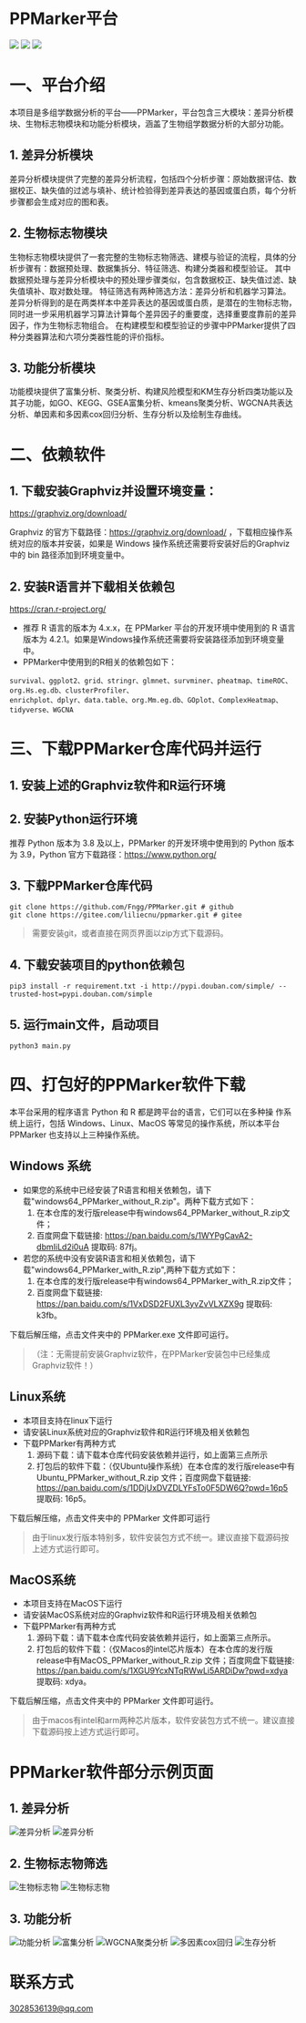 PPMarker平台
===
![](https://img.shields.io/badge/Python-3.9-green)
![](https://img.shields.io/badge/R-4.2.1-blue)
![](https://img.shields.io/badge/%E7%94%9F%E7%89%A9%E4%BF%A1%E6%81%AF-Bioinformation-orange)

# 一、平台介绍

本项目是多组学数据分析的平台——PPMarker，平台包含三大模块：差异分析模块、生物标志物模块和功能分析模块，涵盖了生物组学数据分析的大部分功能。

## 1. 差异分析模块       

差异分析模块提供了完整的差异分析流程，包括四个分析步骤：原始数据评估、数据校正、缺失值的过滤与填补、统计检验得到差异表达的基因或蛋白质，每个分析步骤都会生成对应的图和表。

## 2. 生物标志物模块      

生物标志物模块提供了一套完整的生物标志物筛选、建模与验证的流程，具体的分析步骤有：数据预处理、数据集拆分、特征筛选、构建分类器和模型验证。
其中数据预处理与差异分析模块中的预处理步骤类似，包含数据校正、缺失值过滤、缺失值填补、取对数处理。
特征筛选有两种筛选方法：差异分析和机器学习算法。差异分析得到的是在两类样本中差异表达的基因或蛋白质，是潜在的生物标志物，同时进一步采用机器学习算法计算每个差异因子的重要度，选择重要度靠前的差异因子，作为生物标志物组合。
在构建模型和模型验证的步骤中PPMarker提供了四种分类器算法和六项分类器性能的评价指标。

## 3. 功能分析模块      
功能模块提供了富集分析、聚类分析、构建风险模型和KM生存分析四类功能以及其子功能，如GO、KEGG、GSEA富集分析、kmeans聚类分析、WGCNA共表达分析、单因素和多因素cox回归分析、生存分析以及绘制生存曲线。

# 二、依赖软件

## 1. 下载安装Graphviz并设置环境变量：     

https://graphviz.org/download/

Graphviz 的官方下载路径：https://graphviz.org/download/ ，下载相应操作系统对应的版本并安装，如果是 Windows 操作系统还需要将安装好后的Graphviz中的 bin 路径添加到环境变量中。

## 2. 安装R语言并下载相关依赖包        

https://cran.r-project.org/

- 推荐 R 语言的版本为 4.x.x，在 PPMarker 平台的开发环境中使用到的 R 语言版本为 4.2.1。如果是Windows操作系统还需要将安装路径添加到环境变量中。
- PPMarker中使用到的R相关的依赖包如下：
```text
survival、ggplot2、grid、stringr、glmnet、survminer、pheatmap、timeROC、org.Hs.eg.db、clusterProfiler、
enrichplot、dplyr、data.table、org.Mm.eg.db、GOplot、ComplexHeatmap、tidyverse、WGCNA
```

# 三、下载PPMarker仓库代码并运行
## 1. 安装上述的Graphviz软件和R运行环境
## 2. 安装Python运行环境
推荐 Python 版本为 3.8 及以上，PPMarker 的开发环境中使用到的 Python 版本为 3.9，Python 官方下载路径：https://www.python.org/
    
## 3. 下载PPMarker仓库代码
```shell
git clone https://github.com/Fngg/PPMarker.git # github
git clone https://gitee.com/liliecnu/ppmarker.git # gitee
```
> 需要安装git，或者直接在网页界面以zip方式下载源码。

## 4. 下载安装项目的python依赖包

```shell
pip3 install -r requirement.txt -i http://pypi.douban.com/simple/ --trusted-host=pypi.douban.com/simple
```
## 5. 运行main文件，启动项目

```shell
python3 main.py
```

# 四、打包好的PPMarker软件下载

本平台采用的程序语言 Python 和 R 都是跨平台的语言，它们可以在多种操
作系统上运行，包括 Windows、Linux、MacOS 等常见的操作系统，所以本平台
PPMarker 也支持以上三种操作系统。

## Windows 系统           

- 如果您的系统中已经安装了R语言和相关依赖包，请下载"windows64_PPMarker_without_R.zip"。两种下载方式如下：                
    1. 在本仓库的发行版release中有windows64_PPMarker_without_R.zip文件；        
    2. 百度网盘下载链接: https://pan.baidu.com/s/1WYPgCavA2-dbmIiLd2i0uA 提取码: 87fj。
- 若您的系统中没有安装R语言和相关依赖包，请下载"windows64_PPMarker_with_R.zip",两种下载方式如下：  
    1. 在本仓库的发行版release中有windows64_PPMarker_with_R.zip文件；          
    2. 百度网盘下载链接: https://pan.baidu.com/s/1VxDSD2FUXL3yvZvVLXZX9g 提取码: k3fb。    

下载后解压缩，点击文件夹中的 PPMarker.exe 文件即可运行。

>（注：无需提前安装Graphviz软件，在PPMarker安装包中已经集成Graphviz软件！）


## Linux系统

- 本项目支持在linux下运行
- 请安装Linux系统对应的Graphviz软件和R运行环境及相关依赖包
- 下载PPMarker有两种方式
    1. 源码下载：请下载本仓库代码安装依赖并运行，如上面第三点所示
    2. 打包后的软件下载：（仅Ubuntu操作系统）在本仓库的发行版release中有Ubuntu_PPMarker_without_R.zip
文件；百度网盘下载链接: https://pan.baidu.com/s/1DDjUxDVZDLYFsTo0F5DW6Q?pwd=16p5 提取码: 16p5。

下载后解压缩，点击文件夹中的 PPMarker 文件即可运行

> 由于linux发行版本特别多，软件安装包方式不统一。建议直接下载源码按上述方式运行即可。

## MacOS系统

- 本项目支持在MacOS下运行
- 请安装MacOS系统对应的Graphviz软件和R运行环境及相关依赖包
- 下载PPMarker有两种方式
    1. 源码下载：请下载本仓库代码安装依赖并运行，如上面第三点所示。
    2. 打包后的软件下载：（仅Macos的intel芯片版本）在本仓库的发行版release中有MacOS_PPMarker_without_R.zip
文件；百度网盘下载链接: https://pan.baidu.com/s/1XGU9YcxNTqRWwLi5ARDiDw?pwd=xdya 提取码: xdya。

下载后解压缩，点击文件夹中的 PPMarker 文件即可运行。

> 由于macos有intel和arm两种芯片版本，软件安装包方式不统一。建议直接下载源码按上述方式运行即可。

# PPMarker软件部分示例页面

## 1. 差异分析

![差异分析](page_pngs/img.png)
![差异分析](page_pngs/img_1.png)

## 2. 生物标志物筛选

![生物标志物](page_pngs/img_2.png)
![生物标志物](page_pngs/img_3.png)

## 3. 功能分析

![功能分析](page_pngs/img_4.png)
![富集分析](page_pngs/img_5.png)
![WGCNA聚类分析](page_pngs/img_6.png)
![多因素cox回归](page_pngs/img_9.png)
![生存分析](page_pngs/img_8.png)

# 联系方式

3028536139@qq.com

